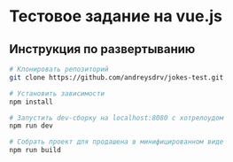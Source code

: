 # Тестовое задание на vue.js

## Инструкция по развертыванию

``` bash
# Клонировать репозиторий
git clone https://github.com/andreysdrv/jokes-test.git

# Установить зависимости
npm install

# Запустить dev-сборку на localhost:8080 с хотрелоудом
npm run dev

# Собрать проект для продашена в минифицированном виде
npm run build
```
